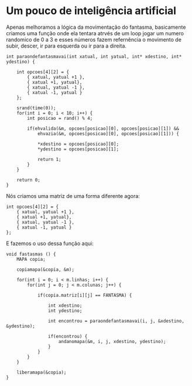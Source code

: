 # Um pouco de inteligência artificial

Apenas melhoramos a lógica da movimentação do fantasma, basicamente criamos uma função onde ela tentara atrvés de um loop jogar um numero randomico de 0 a 3 e esses números fazem refernência o movimento de subir, descer, ir para esquerda ou ir para a direita.

    int paraondefantasmavai(int xatual, int yatual, int* xdestino, int* ydestino) {

        int opcoes[4][2] = {
            { xatual, yatual +1 },
            { xatual +1, yatual},
            { xatual, yatual -1 },
            { xatual -1, yatual }
        };

        srand(time(0));
        for(int i = 0; i < 10; i++) {
            int posicao = rand() % 4;

            if(ehvalida(&m, opcoes[posicao][0], opcoes[posicao][1]) &&
                ehvazia(&m, opcoes[posicao][0], opcoes[posicao][1])) {

                *xdestino = opcoes[posicao][0];
                *ydestino = opcoes[posicao][1];

                return 1;
            }
        }

        return 0;
    }

Nós criamos uma matriz de uma forma diferente agora:

    int opcoes[4][2] = {
        { xatual, yatual +1 },
        { xatual +1, yatual},
        { xatual, yatual -1 },
        { xatual -1, yatual }
    };

E fazemos o uso dessa função aqui:

    void fastasmas () {
        MAPA copia;

        copiamapa(&copia, &m);

        for(int i = 0; i < m.linhas; i++) {
            for(int j = 0; j < m.colunas; j++) {

                if(copia.matriz[i][j] == FANTASMA) {

                    int xdestino;
                    int ydestino;

                    int encontrou = paraondefantasmavai(i, j, &xdestino, &ydestino);

                    if(encontrou) {
                        andanomapa(&m, i, j, xdestino, ydestino);
                    }
                }
            }
        }

        liberamapa(&copia);
    }
